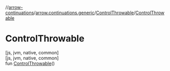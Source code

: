 //[arrow-continuations](../../../index.md)/[arrow.continuations.generic](../index.md)/[ControlThrowable](index.md)/[ControlThrowable](-control-throwable.md)

# ControlThrowable

[js, jvm, native, common]\
[js, jvm, native, common]\
fun [ControlThrowable](-control-throwable.md)()
